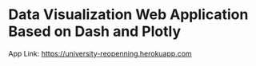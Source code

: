 # Data Visualization Web Application Based on Dash and Plotly 



App Link: https://university-reopenning.herokuapp.com

